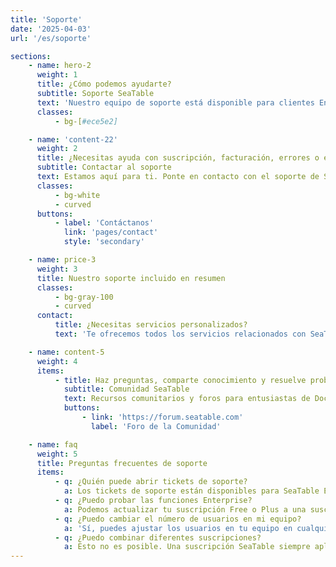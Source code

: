 ```yaml
---
title: 'Soporte'
date: '2025-04-03'
url: '/es/soporte'

sections:
    - name: hero-2
      weight: 1
      title: ¿Cómo podemos ayudarte?
      subtitle: Soporte SeaTable
      text: 'Nuestro equipo de soporte está disponible para clientes Enterprise. La Comunidad SeaTable ayuda con todo tipo de preguntas.'
      classes:
          - bg-[#ece5e2]

    - name: 'content-22'
      weight: 2
      title: ¿Necesitas ayuda con suscripción, facturación, errores o el uso de SeaTable?
      subtitle: Contactar al soporte
      text: Estamos aquí para ti. Ponte en contacto con el soporte de SeaTable.
      classes:
          - bg-white
          - curved
      buttons:
          - label: 'Contáctanos'
            link: 'pages/contact'
            style: 'secondary'

    - name: price-3
      weight: 3
      title: Nuestro soporte incluido en resumen
      classes:
          - bg-gray-100
          - curved
      contact:
          title: ¿Necesitas servicios personalizados?
          text: 'Te ofrecemos todos los servicios relacionados con SeaTable desde una sola fuente. Por ejemplo: instalación, mantenimiento y operación, desarrollos personalizados y capacitaciones. ¡Contáctanos!'

    - name: content-5
      weight: 4
      items:
          - title: Haz preguntas, comparte conocimiento y resuelve problemas.
            subtitle: Comunidad SeaTable
            text: Recursos comunitarios y foros para entusiastas de Docker donde discutir soluciones técnicas, intercambiar ideas y mantenerse conectado.
            buttons:
                - link: 'https://forum.seatable.com'
                  label: 'Foro de la Comunidad'

    - name: faq
      weight: 5
      title: Preguntas frecuentes de soporte
      items:
          - q: ¿Quién puede abrir tickets de soporte?
            a: Los tickets de soporte están disponibles para SeaTable Enterprise o SeaTable Dedicated. Los clientes Free y Plus siempre pueden buscar ayuda en el Foro de la Comunidad.
          - q: ¿Puedo probar las funciones Enterprise?
            a: Podemos actualizar tu suscripción Free o Plus a una suscripción Enterprise por tiempo limitado sin costo. Por favor envíanos una solicitud a través de la gestión de equipos.
          - q: ¿Puedo cambiar el número de usuarios en mi equipo?
            a: 'Sí, puedes ajustar los usuarios en tu equipo en cualquier momento. Con SeaTable Cloud Free, Plus y Enterprise, puedes hacerlo tú mismo mediante la gestión de equipos. Para SeaTable Dedicated, por favor contacta a tu representante personal.<br/><br/>El tamaño del equipo en la suscripción Free está limitado a 25. Para otras suscripciones SeaTable Cloud y SeaTable Dedicated, el número de usuarios es ilimitado.'
          - q: ¿Puedo combinar diferentes suscripciones?
            a: Esto no es posible. Una suscripción SeaTable siempre aplica a un equipo completo, es decir, todos los miembros. Si deseas utilizar las funciones adicionales y límites más altos de la suscripción Plus o Enterprise, necesitas adquirir una licencia correspondiente para todos los miembros activos del equipo.
---
```

